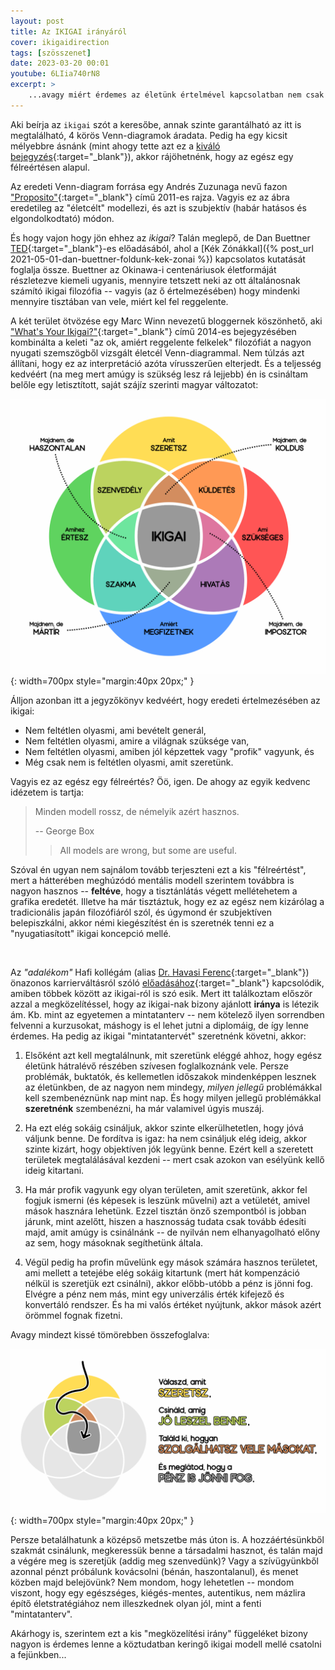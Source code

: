 ```yaml
---
layout: post
title: Az IKIGAI irányáról
cover: ikigaidirection
tags: [szösszenet]
date: 2023-03-20 00:01
youtube: 6LIia740rN8
excerpt: >
    ...avagy miért érdemes az életünk értelmével kapcsolatban nem csak a céllal, hanem az odavezető úttal is foglalkozni.
---
```


Aki beírja az `ikigai` szót a keresőbe, annak szinte garantálható az itt is megtalálható, 4 körös Venn-diagramok áradata.
Pedig ha egy kicsit mélyebbre ásnánk (mint ahogy tette azt ez a [kiváló bejegyzés](https://ikigaitribe.com/ikigai/ikigai-misunderstood/){:target="_blank"}), akkor rájöhetnénk, hogy az egész egy félreértésen alapul.

Az eredeti Venn-diagram forrása egy Andrés Zuzunaga nevű fazon ["Proposito"](https://www.cosmograma.com/proposito.php){:target="_blank"} című 2011-es rajza.
Vagyis ez az ábra eredetileg az "életcélt" modellezi, és azt is szubjektív (habár hatásos és elgondolkodtató) módon.

És hogy vajon hogy jön ehhez az *ikigai*?
Talán meglepő, de Dan Buettner [TED](https://www.ted.com/talks/dan_buettner_how_to_live_to_be_100){:target="_blank"}-es előadásából, ahol a [Kék Zónákkal]({% post_url 2021-05-01-dan-buettner-foldunk-kek-zonai %}) kapcsolatos kutatását foglalja össze.
Buettner az Okinawa-i centenáriusok életformáját részletezve kiemeli ugyanis, mennyire tetszett neki az ott általánosnak számító ikigai filozófia -- vagyis (az ő értelmezésében) hogy mindenki mennyire tisztában van vele, miért kel fel reggelente.

A két terület ötvözése egy Marc Winn nevezetű bloggernek köszönhető, aki ["What's Your Ikigai?"](http://theviewinside.me/what-is-your-ikigai/){:target="_blank"} című 2014-es bejegyzésében kombinálta a keleti "az ok, amiért reggelente felkelek" filozófiát a nagyon nyugati szemszögből vizsgált életcél Venn-diagrammal.
Nem túlzás azt állítani, hogy ez az interpretáció azóta vírusszerűen elterjedt.
És a teljesség kedvéért (na meg mert amúgy is szükség lesz rá lejjebb) én is csináltam belőle egy letisztított, saját szájíz szerinti magyar változatot:

![Az IKIGAI nyugati értelmezése](/images/original/ikigai_venn.png){: width=700px style="margin:40px 20px;" }

Álljon azonban itt a jegyzőkönyv kedvéért, hogy eredeti értelmezésében az ikigai:

- Nem feltétlen olyasmi, ami bevételt generál,
- Nem feltétlen olyasmi, amire a világnak szüksége van,
- Nem feltétlen olyasmi, amiben jól képzettek vagy "profik" vagyunk, és
- Még csak nem is feltétlen olyasmi, amit szeretünk.

Vagyis ez az egész egy félreértés?
Öö, igen.
De ahogy az egyik kedvenc idézetem is tartja:

> Minden modell rossz, de némelyik azért hasznos.
>
> -- George Box
>> All models are wrong, but some are useful.
    
Szóval én ugyan nem sajnálom tovább terjeszteni ezt a kis "félreértést", mert a hátterében meghúzódó mentális modell szerintem továbbra is nagyon hasznos -- **feltéve**, hogy a tisztánlátás végett mellétehetem a grafika eredetét.
Illetve ha már tisztáztuk, hogy ez az egész nem kizárólag a tradicionális japán filozófiáról szól, és úgymond ér szubjektíven belepiszkálni, akkor némi kiegészítést én is szeretnék tenni ez a "nyugatiasított" ikigai koncepció mellé.

<br>

Az *"adalékom"* Hafi kollégám (alias [Dr. Havasi Ferenc](https://havasiferenc.hu/){:target="_blank"}) önazonos karrierváltásról szóló [előadásához](https://youtu.be/VUellGrYPPs?t=1558){:target="_blank"} kapcsolódik, amiben többek között az ikigai-ról is szó esik.
Mert itt találkoztam először azzal a megközelítéssel, hogy az ikigai-nak bizony ajánlott **iránya** is létezik ám.
Kb. mint az egyetemen a mintatanterv -- nem kötelező ilyen sorrendben felvenni a kurzusokat, máshogy is el lehet jutni a diplomáig, de így lenne érdemes.
Ha pedig az ikigai "mintatantervét" szeretnénk követni, akkor:

1. Elsőként azt kell megtalálnunk, mit szeretünk eléggé ahhoz, hogy egész életünk hátralévő részében szívesen foglalkoznánk vele.
Persze problémák, buktatók, és kellemetlen időszakok mindenképpen lesznek az életünkben, de az nagyon nem mindegy, *milyen jellegű* problémákkal kell szembenéznünk nap mint nap.
És hogy milyen jellegű problémákkal **szeretnénk** szembenézni, ha már valamivel úgyis muszáj.

2. Ha ezt elég sokáig csináljuk, akkor szinte elkerülhetetlen, hogy jóvá váljunk benne.
De fordítva is igaz: ha nem csináljuk elég ideig, akkor szinte kizárt, hogy objektíven jók legyünk benne.
Ezért kell a szeretett területek megtalálásával kezdeni -- mert csak azokon van esélyünk kellő ideig kitartani.

3. Ha már profik vagyunk egy olyan területen, amit szeretünk, akkor fel fogjuk ismerni (és képesek is leszünk művelni) azt a vetületét, amivel mások hasznára lehetünk.
Ezzel tisztán önző szempontból is jobban járunk, mint azelőtt, hiszen a hasznosság tudata csak tovább édesíti majd, amit amúgy is csinálnánk -- de nyilván nem elhanyagolható előny az sem, hogy másoknak segíthetünk általa.

4. Végül pedig ha profin művelünk egy mások számára hasznos területet, ami mellett a tetejébe elég sokáig kitartunk (mert hát kompenzáció nélkül is szeretjük ezt csinálni), akkor előbb-utóbb a pénz is jönni fog.
Elvégre a pénz nem más, mint egy univerzális érték kifejező és konvertáló rendszer.
És ha mi valós értéket nyújtunk, akkor mások azért örömmel fognak fizetni.

Avagy mindezt kissé tömörebben összefoglalva:

![Az IKIGAI "mintatanterve"](/images/original/ikigai_direction.png){: width=700px style="margin:40px 20px;" }

Persze betalálhatunk a középső metszetbe más úton is.
A hozzáértésünkből szakmát csinálunk, megkeressük benne a társadalmi hasznot, és talán majd a végére meg is szeretjük (addig meg szenvedünk)?
Vagy a szívügyünkből azonnal pénzt próbálunk kovácsolni (bénán, haszontalanul), és menet közben majd belejövünk?
Nem mondom, hogy lehetetlen -- mondom viszont, hogy egy egészséges, kiégés-mentes, autentikus, nem mázlira építő életstratégiához nem illeszkednek olyan jól, mint a fenti "mintatanterv".

Akárhogy is, szerintem ezt a kis "megközelítési irány" függeléket bizony nagyon is érdemes lenne a köztudatban keringő ikigai modell mellé csatolni a fejünkben...

